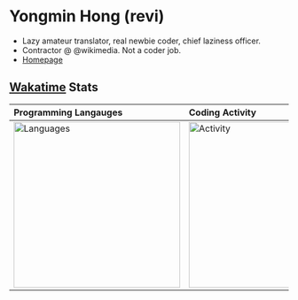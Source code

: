 # Yongmin Hong (revi)

* Lazy amateur translator, real newbie coder, chief laziness officer.
* Contractor @ @wikimedia. Not a coder job. 
* [Homepage](https://revi.omg.lol)

## [Wakatime](https://wakatime.com/@revi) Stats

| Programming Langauges | Coding Activity |
| :---------- | :------ |
| <a href="https://wakatime.com/@revi"><img src="https://wakatime.com/share/@revi/27a8eeec-a25b-4951-81be-9f77891aff5f.png" alt="Languages" height="300px"></a> | <a href="https://wakatime.com/@revi"><img src="https://wakatime.com/share/@revi/5bf4b0e5-598f-491e-9b94-839060c90cd8.png" alt="Activity" height="300px"></a> |

<!--
GitHub boilerplate
### Hi there 👋

**revi/revi** is a ✨ _special_ ✨ repository because its `README.md` (this file) appears on your GitHub profile.

Here are some ideas to get you started:

- 🔭 I’m currently working on ...
- 🌱 I’m currently learning ...
- 👯 I’m looking to collaborate on ...
- 🤔 I’m looking for help with ...
- 💬 Ask me about ...
- 📫 How to reach me: ...
- 😄 Pronouns: ...
- ⚡ Fun fact: ...
-->
